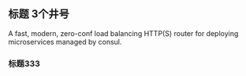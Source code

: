 ## 标题 3个井号
A fast, modern, zero-conf load balancing HTTP(S) router for deploying microservices managed by consul.

### 标题333